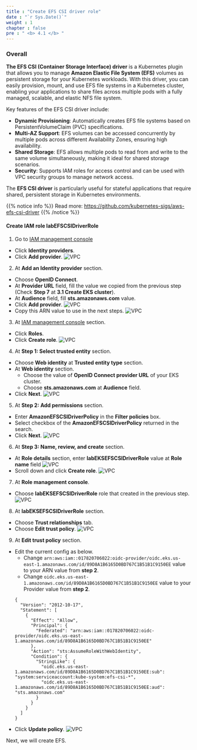 ```yaml
---
title : "Create EFS CSI driver role"
date : "`r Sys.Date()`"
weight : 1
chapter : false
pre : " <b> 4.1 </b> "
---
```


### Overall
**The EFS CSI (Container Storage Interface) driver** is a Kubernetes plugin that allows you to manage **Amazon Elastic File System (EFS)** volumes as persistent storage for your Kubernetes workloads. With this driver, you can easily provision, mount, and use EFS file systems in a Kubernetes cluster, enabling your applications to share files across multiple pods with a fully managed, scalable, and elastic NFS file system.

Key features of the EFS CSI driver include:

- **Dynamic Provisioning**: Automatically creates EFS file systems based on PersistentVolumeClaim (PVC) specifications.
- **Multi-AZ Support**: EFS volumes can be accessed concurrently by multiple pods across different Availability Zones, ensuring high availability.
- **Shared Storage**: EFS allows multiple pods to read from and write to the same volume simultaneously, making it ideal for shared storage scenarios.
- **Security**: Supports IAM roles for access control and can be used with VPC security groups to manage network access.
  
The **EFS CSI driver** is particularly useful for stateful applications that require shared, persistent storage in Kubernetes environments.

{{% notice info %}}
Read more: https://github.com/kubernetes-sigs/aws-efs-csi-driver
{{% /notice %}}

#### Create IAM role **labEFSCSIDriverRole**
1. Go to [IAM management console](https://console.aws.amazon.com/iam/home)
  - Click **Identity providers**.
  - Click **Add provider**.
  ![VPC](/workshop.chaunguyen.site/3.eks/ws01-createeks11.png)

2. At **Add an Identity provider** section.
  - Choose **OpenID Connect**.
  - At **Provider URL** field, fill the value we copied from the previous step (Check **Step 7** at **3.1 Create EKS cluster**).
  - At **Audience** field, fill **sts.amazonaws.com** value.
  - Click **Add provider**.
  ![VPC](/workshop.chaunguyen.site/3.eks/ws01-createeks12.png)
  - Copy this ARN value to use in the next steps.
  ![VPC](/workshop.chaunguyen.site/3.eks/ws01-createeks15.png)

3. At [IAM management console](https://console.aws.amazon.com/iam/home) section.
  - Click **Roles**.
  - Click **Create role**.
  ![VPC](/workshop.chaunguyen.site/2.prerequisite/ws01-createrole01.png)

4. At **Step 1: Select trusted entity** section.
  - Choose **Web identity** at **Trusted entity type** section.
  - At **Web identity** section. 
    + Choose the value of **OpenID Connect provider URL** of your EKS cluster.
    + Choose **sts.amazonaws.com** at **Audience** field.
  - Click **Next**.
  ![VPC](/workshop.chaunguyen.site/3.eks/ws01-createeks13.png)

5. At **Step 2: Add permissions** section.
  - Enter **AmazonEFSCSIDriverPolicy** in the **Filter policies** box.
  - Select checkbox of the **AmazonEFSCSIDriverPolicy** returned in the search.
  - Click **Next**.
  ![VPC](/workshop.chaunguyen.site/3.eks/ws01-createeks16.png)

6. At **Step 3: Name, review, and create** section.
  - At **Role details** section, enter **labEKSEFSCSIDriverRole** value at **Role name** field
  ![VPC](/workshop.chaunguyen.site/3.eks/ws01-createeks17.png)
  - Scroll down and click **Create role**.
  ![VPC](/workshop.chaunguyen.site/3.eks/ws01-createeks18.png)

7. At **Role management console**.
  - Choose **labEKSEFSCSIDriverRole** role that created in the previous step.
  ![VPC](/workshop.chaunguyen.site/3.eks/ws01-createeks19.png)

8. At **labEKSEFSCSIDriverRole** section.
  - Choose **Trust relationships** tab.
  - Choose **Edit trust policy**.
  ![VPC](/workshop.chaunguyen.site/3.eks/ws01-createeks20.png)

9. At **Edit trust policy** section.
  - Edit the current config as below.
    + Change ``arn:aws:iam::017820706022:oidc-provider/oidc.eks.us-east-1.amazonaws.com/id/89D8A1B6165D0BD767C1B51B1C9150EE`` value to your ARN value from **step 2**.
    + Change ``oidc.eks.us-east-1.amazonaws.com/id/89D8A1B6165D0BD767C1B51B1C9150EE`` value to your Provider value from **step 2**.
    ```
    {
      "Version": "2012-10-17",
      "Statement": [
        {
          "Effect": "Allow",
          "Principal": {
            "Federated": "arn:aws:iam::017820706022:oidc-provider/oidc.eks.us-east-1.amazonaws.com/id/89D8A1B6165D0BD767C1B51B1C9150EE"
          },
          "Action": "sts:AssumeRoleWithWebIdentity",
          "Condition": {
            "StringLike": {
              "oidc.eks.us-east-1.amazonaws.com/id/89D8A1B6165D0BD767C1B51B1C9150EE:sub": "system:serviceaccount:kube-system:efs-csi-*",
              "oidc.eks.us-east-1.amazonaws.com/id/89D8A1B6165D0BD767C1B51B1C9150EE:aud": "sts.amazonaws.com"
            }
          }
        }
      ]
    }
    ```
  - Click **Update policy**.
  ![VPC](/workshop.chaunguyen.site/3.eks/ws01-createeks21.png)

Next, we will create EFS.